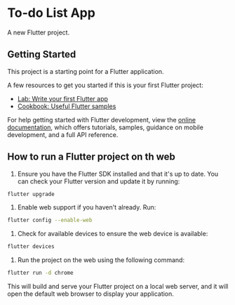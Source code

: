 # To-do List App

A new Flutter project.

## Getting Started

This project is a starting point for a Flutter application.

A few resources to get you started if this is your first Flutter project:

- [Lab: Write your first Flutter app](https://docs.flutter.dev/get-started/codelab)
- [Cookbook: Useful Flutter samples](https://docs.flutter.dev/cookbook)

For help getting started with Flutter development, view the
[online documentation](https://docs.flutter.dev/), which offers tutorials,
samples, guidance on mobile development, and a full API reference.

## How to run a Flutter project on th web

1. Ensure you have the Flutter SDK installed and that it's up to date. You can check your Flutter version and update it by running:
```sh
flutter upgrade 
```
1. Enable web support if you haven't already. Run:
```sh
flutter config --enable-web
```
1. Check for available devices to ensure the web device is available:
```sh
flutter devices
```
1. Run the project on the web using the following command:
```sh
flutter run -d chrome
```
This will build and serve your Flutter project on a local web server, and it will open the default web browser to display your application.